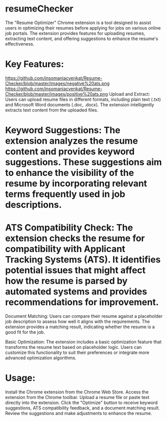 # resumeChecker
The "Resume Optimizer" Chrome extension is a tool designed to assist users in optimizing their resumes before applying for jobs on various online job portals. The extension provides features for uploading resumes, extracting text content, and offering suggestions to enhance the resume's effectiveness.
# Key Features:
https://github.com/insomaniacvenkat/Resume-Checker/blob/master/images/negative%20ats.png
https://github.com/insomaniacvenkat/Resume-Checker/blob/master/images/positive%20ats.png
Upload and Extract: Users can upload resume files in different formats, including plain text (.txt) and Microsoft Word documents (.doc, .docx). The extension intelligently extracts text content from the uploaded files.

# Keyword Suggestions: The extension analyzes the resume content and provides keyword suggestions. These suggestions aim to enhance the visibility of the resume by incorporating relevant terms frequently used in job descriptions.

# ATS Compatibility Check: The extension checks the resume for compatibility with Applicant Tracking Systems (ATS). It identifies potential issues that might affect how the resume is parsed by automated systems and provides recommendations for improvement.

Document Matching: Users can compare their resume against a placeholder job description to assess how well it aligns with the requirements. The extension provides a matching result, indicating whether the resume is a good fit for the job.

Basic Optimization: The extension includes a basic optimization feature that transforms the resume text based on placeholder logic. Users can customize this functionality to suit their preferences or integrate more advanced optimization algorithms.

# Usage:

Install the Chrome extension from the Chrome Web Store.
Access the extension from the Chrome toolbar.
Upload a resume file or paste text directly into the extension.
Click the "Optimize" button to receive keyword suggestions, ATS compatibility feedback, and a document matching result.
Review the suggestions and make adjustments to enhance the resume.

